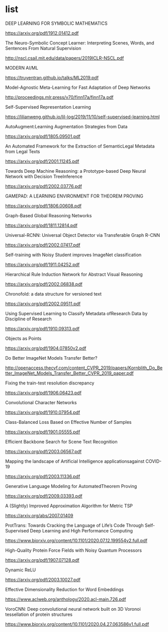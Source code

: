# list

DEEP LEARNING FOR  SYMBOLIC MATHEMATICS

https://arxiv.org/pdf/1912.01412.pdf


The Neuro-Symbolic Concept Learner: Interpreting Scenes, Words, and Sentences From Natural Supervision

http://nscl.csail.mit.edu/data/papers/2019ICLR-NSCL.pdf


MODERN AI/ML

https://truyentran.github.io/talks/ML2019.pdf


Model-Agnostic Meta-Learning for Fast Adaptation of Deep Networks

http://proceedings.mlr.press/v70/finn17a/finn17a.pdf


Self-Supervised Representation Learning

https://lilianweng.github.io/lil-log/2019/11/10/self-supervised-learning.html


AutoAugment:Learning Augmentation Strategies from Data

https://arxiv.org/pdf/1805.09501.pdf


An Automated Framework for the Extraction of SemanticLegal Metadata from Legal Texts

https://arxiv.org/pdf/2001.11245.pdf


Towards Deep Machine Reasoning: a Prototype-based Deep Neural Network with Decision TreeInference

https://arxiv.org/pdf/2002.03776.pdf


GAMEPAD:  A  LEARNING ENVIRONMENT FOR THEOREM PROVING

https://arxiv.org/pdf/1806.00608.pdf


Graph-Based Global Reasoning Networks

https://arxiv.org/pdf/1811.12814.pdf


Universal-RCNN: Universal Object Detector via Transferable Graph R-CNN

https://arxiv.org/pdf/2002.07417.pdf


Self-training with Noisy Student improves ImageNet classification

https://arxiv.org/pdf/1911.04252.pdf


Hierarchical Rule Induction Network for Abstract Visual Reasoning

https://arxiv.org/pdf/2002.06838.pdf


Chronofold: a data structure for versioned text

https://arxiv.org/pdf/2002.09511.pdf


Using Supervised Learning to Classify Metadata ofResearch Data by Discipline of Research

https://arxiv.org/pdf/1910.09313.pdf


Objects as Points

https://arxiv.org/pdf/1904.07850v2.pdf


Do Better ImageNet Models Transfer Better?

http://openaccess.thecvf.com/content_CVPR_2019/papers/Kornblith_Do_Better_ImageNet_Models_Transfer_Better_CVPR_2019_paper.pdf


Fixing the train-test resolution discrepancy

https://arxiv.org/pdf/1906.06423.pdf


Convolutional Character Networks

https://arxiv.org/pdf/1910.07954.pdf


Class-Balanced Loss Based on Effective Number of Samples

https://arxiv.org/pdf/1901.05555.pdf


Efficient Backbone Search for Scene Text Recognition

https://arxiv.org/pdf/2003.06567.pdf


Mapping the landscape of Artificial Intelligence applicationsagainst COVID-19

https://arxiv.org/pdf/2003.11336.pdf


Generative Language Modeling for AutomatedTheorem Proving

https://arxiv.org/pdf/2009.03393.pdf


A (Slightly) Improved Approximation Algorithm for Metric TSP

https://arxiv.org/abs/2007.01409


ProtTrans: Towards Cracking the Language of Life’s Code Through Self-Supervised Deep Learning and High Performance Computing

https://www.biorxiv.org/content/10.1101/2020.07.12.199554v2.full.pdf


High-Quality Protein Force Fields with Noisy Quantum Processors

https://arxiv.org/pdf/1907.07128.pdf


Dynamic ReLU

https://arxiv.org/pdf/2003.10027.pdf


Effective Dimensionality Reduction for Word Embeddings 

https://www.aclweb.org/anthology/2020.acl-main.726.pdf


VoroCNN: Deep convolutional neural network built on 3D Voronoi tessellation of protein structures

https://www.biorxiv.org/content/10.1101/2020.04.27.063586v1.full.pdf
